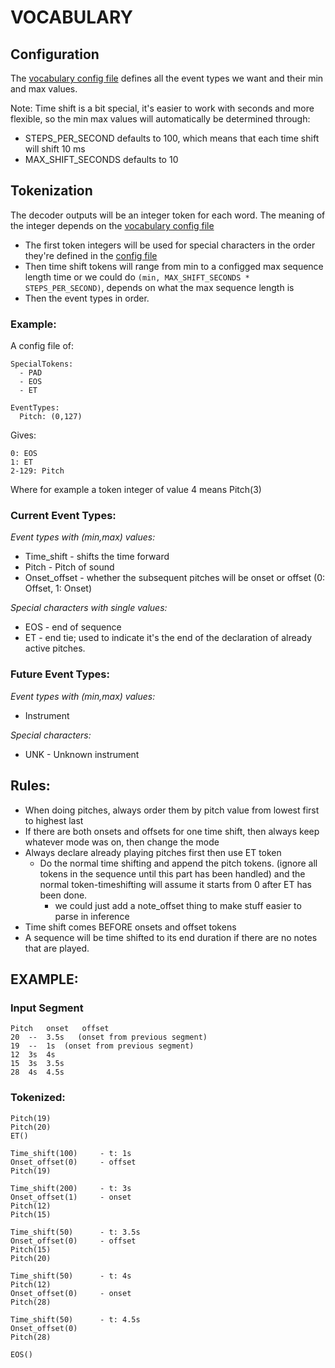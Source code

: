 
# VOCABULARY

## Configuration
The [vocabulary config file](/Transformer/configs/vocab_config.yaml) defines all the event types we want and their min and max values.

Note: Time shift is a bit special, it's easier to work with seconds and more flexible, so the min max values will automatically be determined through:
- STEPS_PER_SECOND defaults to 100, which means that each time shift will shift 10 ms
- MAX_SHIFT_SECONDS defaults to 10 


## Tokenization 

The decoder outputs will be an integer token for each word. The meaning of the integer depends on the [vocabulary config file](/Transformer/configs/vocab_config.yaml)

- The first token integers will be used for special characters in the order they're defined in the [config file](/Transformer/configs/vocab_config.yaml) 
- Then time shift tokens will range from min to a configged max sequence length time or we could do `(min, MAX_SHIFT_SECONDS * STEPS_PER_SECOND)`, depends on what the max sequence length is
- Then the event types in order. 

### Example:
A config file of:
```
SpecialTokens:
  - PAD
  - EOS
  - ET

EventTypes: 
  Pitch: (0,127)

```
Gives:

```
0: EOS
1: ET
2-129: Pitch
```
Where for example a token integer of value 4 means Pitch(3)

### Current Event Types:
_Event types with (min,max) values:_
- Time_shift  - shifts the time forward
- Pitch - Pitch of sound
- Onset_offset - whether the subsequent pitches will be onset or offset (0: Offset, 1: Onset)

_Special characters with single values:_
- EOS - end of sequence
- ET - end tie; used to indicate it's the end of the declaration of already active pitches.


### Future Event Types:
_Event types with (min,max) values:_
- Instrument

_Special characters:_
- UNK - Unknown instrument 


## Rules:
- When doing pitches, always order them by pitch value from lowest first to highest last
- If there are both onsets and offsets for one time shift, then always keep whatever mode was on, then change the mode
- Always declare already playing pitches first then use ET token
    - Do the normal time shifting and append the pitch tokens. (ignore all tokens in the sequence until this part has been handled) and the normal token-timeshifting will assume it starts from 0 after ET has been done.
        - we could just add a note_offset thing to make stuff easier to parse in inference
- Time shift comes BEFORE onsets and offset tokens
- A sequence will be time shifted to its end duration if there are no notes that are played.



## EXAMPLE:

### Input Segment
```
Pitch	onset	offset
20	--	3.5s   (onset from previous segment)
19	--	1s	(onset from previous segment)	
12	3s	4s
15	3s	3.5s
28	4s	4.5s
```

###  Tokenized:
```
Pitch(19)
Pitch(20)
ET()

Time_shift(100) 	- t: 1s
Onset_offset(0)		- offset 
Pitch(19)

Time_shift(200)		- t: 3s
Onset_offset(1)		- onset
Pitch(12)
Pitch(15)

Time_shift(50)		- t: 3.5s
Onset_offset(0)		- offset
Pitch(15)
Pitch(20)

Time_shift(50)		- t: 4s
Pitch(12)
Onset_offset(0)		- onset
Pitch(28)

Time_shift(50)		- t: 4.5s
Onset_offset(0)
Pitch(28)

EOS()
```

